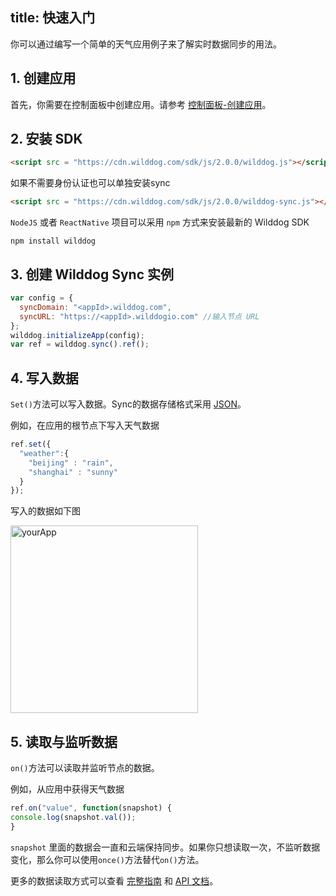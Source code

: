 
title: 快速入门
---

你可以通过编写一个简单的天气应用例子来了解实时数据同步的用法。

## 1. 创建应用

首先，你需要在控制面板中创建应用。请参考 [控制面板-创建应用](/console/creat.html)。

## 2. 安装 SDK
```html
<script src = "https://cdn.wilddog.com/sdk/js/2.0.0/wilddog.js"></script>
```

如果不需要身份认证也可以单独安装sync
```html
<script src = "https://cdn.wilddog.com/sdk/js/2.0.0/wilddog-sync.js"></script>
```


`NodeJS` 或者 `ReactNative` 项目可以采用 `npm` 方式来安装最新的 Wilddog  SDK

```
npm install wilddog
```

## 3. 创建 Wilddog Sync 实例

```javascript
var config = {
  syncDomain: "<appId>.wilddog.com",
  syncURL: "https://<appId>.wilddogio.com" //输入节点 URL
};
wilddog.initializeApp(config);
var ref = wilddog.sync().ref();
```


## 4. 写入数据

`Set()`方法可以写入数据。Sync的数据存储格式采用 [JSON](http://json.org)。

例如，在应用的根节点下写入天气数据

```javascript
ref.set({
  "weather":{
    "beijing" : "rain",
    "shanghai" : "sunny"    
  }
});
```

写入的数据如下图

 <img src="/images/saveapp.png" alt="yourApp" width="300">

## 5. 读取与监听数据
`on()`方法可以读取并监听节点的数据。

例如，从应用中获得天气数据

```javascript
ref.on("value", function(snapshot) {
console.log(snapshot.val());
}
```

`snapshot` 里面的数据会一直和云端保持同步。如果你只想读取一次，不监听数据变化，那么你可以使用`once()`方法替代`on()`方法。

更多的数据读取方式可以查看 [完整指南](/guide/sync/web/save-data.html) 和 [API 文档](/api/sync/web/api.html)。 





　

